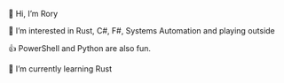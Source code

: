 👋 Hi, I’m Rory

👀 I’m interested in Rust, C#, F#, Systems Automation and playing outside

👍 PowerShell and Python are also fun.

🌱 I’m currently learning Rust
<!-- - 💞️ I’m looking to collaborate on ... -->
<!-- - 📫 How to reach me ...   -->

<!---
rchap4/rchap4 is a ✨ special ✨ repository because its `README.md` (this file) appears on your GitHub profile.
You can click the Preview link to take a look at your changes.
--->
